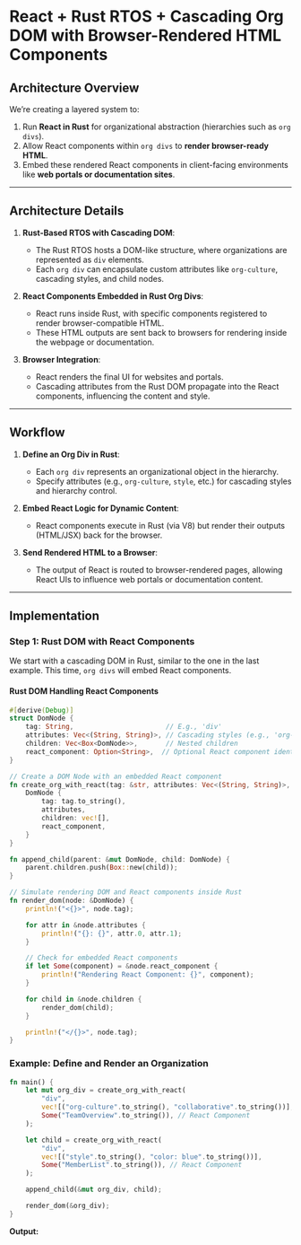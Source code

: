 # React + Rust RTOS + Cascading Org DOM with Browser-Rendered HTML Components

## **Architecture Overview**
We’re creating a layered system to:
1. Run **React in Rust** for organizational abstraction (hierarchies such as `org divs`).
2. Allow React components within `org divs` to **render browser-ready HTML**.
3. Embed these rendered React components in client-facing environments like **web portals or documentation sites**.

---

## **Architecture Details**

1. **Rust-Based RTOS with Cascading DOM**:  
   - The Rust RTOS hosts a DOM-like structure, where organizations are represented as `div` elements.
   - Each `org div` can encapsulate custom attributes like `org-culture`, cascading styles, and child nodes.

2. **React Components Embedded in Rust Org Divs**:  
   - React runs inside Rust, with specific components registered to render browser-compatible HTML.  
   - These HTML outputs are sent back to browsers for rendering inside the webpage or documentation.

3. **Browser Integration**:  
   - React renders the final UI for websites and portals.
   - Cascading attributes from the Rust DOM propagate into the React components, influencing the content and style.

---

## **Workflow**

1. **Define an Org Div in Rust**:  
   - Each `org div` represents an organizational object in the hierarchy.
   - Specify attributes (e.g., `org-culture`, `style`, etc.) for cascading styles and hierarchy control.

2. **Embed React Logic for Dynamic Content**:  
   - React components execute in Rust (via V8) but render their outputs (HTML/JSX) back for the browser.

3. **Send Rendered HTML to a Browser**:  
   - The output of React is routed to browser-rendered pages, allowing React UIs to influence web portals or documentation content.

---

## **Implementation**

### **Step 1: Rust DOM with React Components**

We start with a cascading DOM in Rust, similar to the one in the last example. This time, `org divs` will embed React components.

#### Rust DOM Handling React Components

```rust
#[derive(Debug)]
struct DomNode {
    tag: String,                       // E.g., 'div'
    attributes: Vec<(String, String)>, // Cascading styles (e.g., 'org-culture')
    children: Vec<Box<DomNode>>,       // Nested children
    react_component: Option<String>,  // Optional React component identifier
}

// Create a DOM Node with an embedded React component
fn create_org_with_react(tag: &str, attributes: Vec<(String, String)>, react_component: Option<String>) -> DomNode {
    DomNode {
        tag: tag.to_string(),
        attributes,
        children: vec![],
        react_component,
    }
}

fn append_child(parent: &mut DomNode, child: DomNode) {
    parent.children.push(Box::new(child));
}

// Simulate rendering DOM and React components inside Rust
fn render_dom(node: &DomNode) {
    println!("<{}>", node.tag);

    for attr in &node.attributes {
        println!("{}: {}", attr.0, attr.1);
    }

    // Check for embedded React components
    if let Some(component) = &node.react_component {
        println!("Rendering React Component: {}", component);
    }

    for child in &node.children {
        render_dom(child);
    }

    println!("</{}>", node.tag);
}
```

### Example: Define and Render an Organization

```rust
fn main() {
    let mut org_div = create_org_with_react(
        "div", 
        vec![("org-culture".to_string(), "collaborative".to_string())],
        Some("TeamOverview".to_string()), // React Component
    );

    let child = create_org_with_react(
        "div", 
        vec![("style".to_string(), "color: blue".to_string())],
        Some("MemberList".to_string()), // React Component
    );

    append_child(&mut org_div, child);

    render_dom(&org_div);
}
```

**Output:**